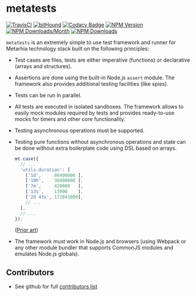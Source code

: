 # metatests

[![TravisCI](https://travis-ci.org/metarhia/metatests.svg?branch=master)](https://travis-ci.org/metarhia/metatests)
[![bitHound](https://www.bithound.io/github/metarhia/metatests/badges/score.svg)](https://www.bithound.io/github/metarhia/metatests)
[![Codacy Badge](https://api.codacy.com/project/badge/Grade/79fc1a2a1b144e3c9283c681607b7c3f)](https://www.codacy.com/app/metarhia/metatests)
[![NPM Version](https://badge.fury.io/js/metatests.svg)](https://badge.fury.io/js/metatests)
[![NPM Downloads/Month](https://img.shields.io/npm/dm/metatests.svg)](https://www.npmjs.com/package/metatests)
[![NPM Downloads](https://img.shields.io/npm/dt/metatests.svg)](https://www.npmjs.com/package/metatests)

`metatests` is an extremely simple to use test framework and runner for Metarhia
technology stack built on the following principles:

* Test cases are files, tests are either imperative (functions) or declarative
  (arrays and structures).

* Assertions are done using the built-in Node.js `assert` module. The framework
  also provides additional testing facilities (like spies).

* Tests can be run in parallel.

* All tests are executed in isolated sandboxes. The framework allows to easily
  mock modules required by tests and provides ready-to-use mocks for timers and
  other core functionality.

* Testing asynchronous operations must be supported.

* Testing pure functions without asynchronous operations and state can be done
  without extra boilerplate code using DSL based on arrays.

  ```javascript
  mt.case({
    // ...
    'utils.duration': [
      ['1d',     86400000 ],
      ['10h',    36000000 ],
      ['7m',     420000   ],
      ['13s',    13000    ],
      ['2d 43s', 172843000],
      // ...
    ],
    // ...
  });
  ```

  ([Prior art](https://github.com/metarhia/impress/blob/a457976b86f6a846c922f9435ab33f20dfaaad30/tests/unittests/api.common.test.js))

* The framework must work in Node.js and browsers (using Webpack or any other
  module bundler that supports CommonJS modules and emulates Node.js globals).

## Contributors

  - See github for full [contributors list](https://github.com/metarhia/metatests/graphs/contributors)
